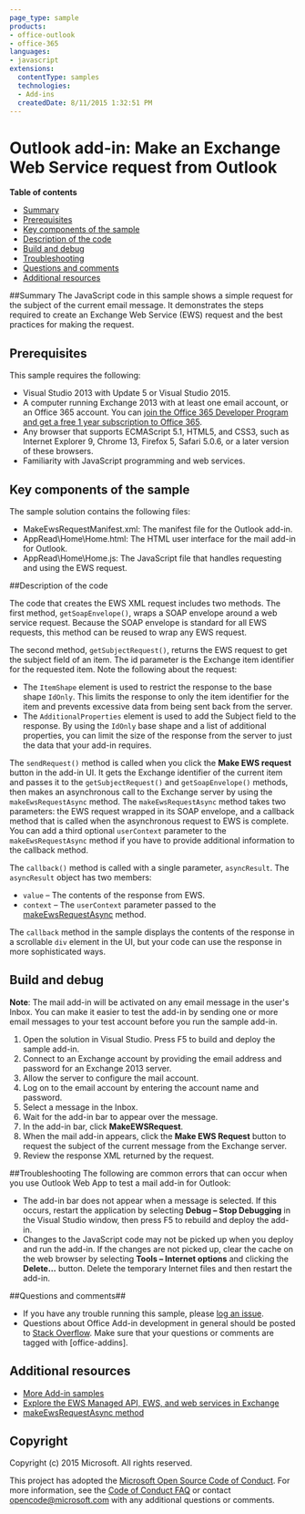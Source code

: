 ```yaml
---
page_type: sample
products:
- office-outlook
- office-365
languages:
- javascript
extensions:
  contentType: samples
  technologies:
  - Add-ins
  createdDate: 8/11/2015 1:32:51 PM
---
```

# Outlook add-in: Make an Exchange Web Service request from Outlook

**Table of contents**

* [Summary](#summary)
* [Prerequisites](#prerequisites)
* [Key components of the sample](#components)
* [Description of the code](#codedescription)
* [Build and debug](#build)
* [Troubleshooting](#troubleshooting)
* [Questions and comments](#questions)
* [Additional resources](#additional-resources)

<a name="summary"></a>
##Summary
The JavaScript code in this sample shows a simple request for the subject of the current email message. It demonstrates the steps required to create an Exchange Web Service (EWS) request and the best practices for making the request.

<a name="prerequisites"></a>
## Prerequisites ##

This sample requires the following:  

  - Visual Studio 2013 with Update 5 or Visual Studio 2015.  
  - A computer running Exchange 2013 with at least one email account, or an Office 365 account. You can [join the Office 365 Developer Program and get a free 1 year subscription to Office 365](https://aka.ms/devprogramsignup).
  - Any browser that supports ECMAScript 5.1, HTML5, and CSS3, such as Internet Explorer 9, Chrome 13, Firefox 5, Safari 5.0.6, or a later version of these browsers.
  - Familiarity with JavaScript programming and web services.

<a name="components"></a>
## Key components of the sample
The sample solution contains the following files:

- MakeEwsRequestManifest.xml: The manifest file for the Outlook add-in.
- AppRead\Home\Home.html: The HTML user interface for the mail add-in for Outlook.
- AppRead\Home\Home.js: The JavaScript file that handles requesting and using the EWS request. 

<a name="codedescription"></a>
##Description of the code

The code that creates the EWS XML request includes two methods. The first method, `getSoapEnvelope()`, wraps a SOAP envelope around a web service request. Because the SOAP envelope is standard for all EWS requests, this method can be reused to wrap any EWS request.

The second method, `getSubjectRequest()`, returns the EWS request to get the subject field of an item. The id parameter is the Exchange item identifier for the requested item. Note the following about the request:

- The `ItemShape` element is used to restrict the response to the base shape `IdOnly`. This limits the response to only the item identifier for the item and prevents excessive data from being sent back from the server. 
- The `AdditionalProperties` element is used to add the Subject field to the response. By using the `IdOnly` base shape and a list of additional properties, you can limit the size of the response from the server to just the data that your add-in requires. 

The `sendRequest()` method is called when you click the **Make EWS request** button in the add-in UI. It gets the Exchange identifier of the current item and passes it to the `getSubjectRequest()` and `getSoapEnvelope()` methods, then makes an asynchronous call to the Exchange server by using the  `makeEwsRequestAsync` method. The  `makeEwsRequestAsync` method takes two parameters: the EWS request wrapped in its SOAP envelope, and a callback method that is called when the asynchronous request to EWS is complete. You can add a third optional `userContext` parameter to the  `makeEwsRequestAsync` method if you have to provide additional information to the callback method.

The `callback()` method is called with a single parameter, `asyncResult`. The `asyncResult` object has two members:

- `value` – The contents of the response from EWS. 
- `context` – The `userContext` parameter passed to the [makeEwsRequestAsync](http://msdn.microsoft.com/library/2ec380e0-4a67-4146-92a6-6a39f65dc6f2) method. 

The `callback` method in the sample displays the contents of the response in a scrollable `div` element in the UI, but your code can use the response in more sophisticated ways.

<a name="build"></a>
## Build and debug ##
**Note**: The mail add-in will be activated on any email message in the user's Inbox. You can make it easier to test the add-in by sending one or more email messages to your test account before you run the sample add-in.

1. Open the solution in Visual Studio. Press F5 to build and deploy the sample add-in.
2. Connect to an Exchange account by providing the email address and password for an Exchange 2013 server.
3. Allow the server to configure the mail account.
4. Log on to the email account by entering the account name and password. 
5. Select a message in the Inbox.
6. Wait for the add-in bar to appear over the message.
7. In the add-in bar, click **MakeEWSRequest**.
8. When the mail add-in appears, click the **Make EWS Request** button to request the subject of the current message from the Exchange server.
9. Review the response XML returned by the request.

<a name="troubleshooting"></a>
##Troubleshooting
The following are common errors that can occur when you use Outlook Web App to test a mail add-in for Outlook:

- The add-in bar does not appear when a message is selected. If this occurs, restart the application by selecting **Debug – Stop Debugging** in the Visual Studio window, then press F5 to rebuild and deploy the add-in. 
- Changes to the JavaScript code may not be picked up when you deploy and run the add-in. If the changes are not picked up, clear the cache on the web browser by selecting **Tools – Internet options** and clicking the **Delete…** button. Delete the temporary Internet files and then restart the add-in. 

<a name="questions"></a>
##Questions and comments##

- If you have any trouble running this sample, please [log an issue](https://github.com/OfficeDev/Outlook-Add-in-Javascript-MakeEWSRequest/issues).
- Questions about Office Add-in development in general should be posted to [Stack Overflow](http://stackoverflow.com/questions/tagged/office-addins). Make sure that your questions or comments are tagged with [office-addins].


<a name="additional-resources"></a>
## Additional resources ##

- [More Add-in samples](https://github.com/OfficeDev?utf8=%E2%9C%93&query=-Add-in)
- [Explore the EWS Managed API, EWS, and web services in Exchange](https://msdn.microsoft.com/library/office/jj536567(v=exchg.150).aspx)
- [makeEwsRequestAsync method](http://msdn.microsoft.com/library/2ec380e0-4a67-4146-92a6-6a39f65dc6f2)

## Copyright
Copyright (c) 2015 Microsoft. All rights reserved.


This project has adopted the [Microsoft Open Source Code of Conduct](https://opensource.microsoft.com/codeofconduct/). For more information, see the [Code of Conduct FAQ](https://opensource.microsoft.com/codeofconduct/faq/) or contact [opencode@microsoft.com](mailto:opencode@microsoft.com) with any additional questions or comments.
